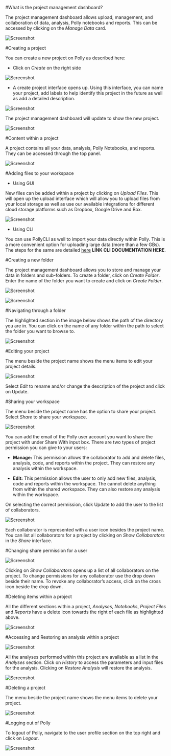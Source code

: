 #What is the project management dashboard?

The project management dashboard allows upload, management, and collaboration of data, analysis, Polly notebooks and reports. This can be accessed by clicking on the *Manage Data* card.

![Screenshot](img/ProjectManagementDashboard/1.png) <!-- <center>**Figure 1.** Demo Data for Polly<sup>TM</sup> FirstView</center> -->

#Creating a project

You can create a new project on Polly as described here:

*   Click on *Create* on the right side

![Screenshot](img/ProjectManagementDashboard/3.png) <!-- <center>**Figure 1.** Demo Data for Polly<sup>TM</sup> FirstView</center> -->

*   A create project interface opens up. Using this interface, you can name your project, add labels to help identify this project in the future as well as add a detailed description.


![Screenshot](img/ProjectManagementDashboard/4.png) <!-- <center>**Figure 1.** Demo Data for Polly<sup>TM</sup> FirstView</center> -->

The project management dashboard will update to show the new project.

![Screenshot](img/ProjectManagementDashboard/5.png) <!-- <center>**Figure 1.** Demo Data for Polly<sup>TM</sup> FirstView</center> -->

#Content within a project

A project contains all your data, analysis, Polly Notebooks, and reports. They can be accessed through the top panel.

![Screenshot](img/ProjectManagementDashboard/6.png) <!-- <center>**Figure 1.** Demo Data for Polly<sup>TM</sup> FirstView</center> -->

#Adding files to your workspace

*   Using GUI

New files can be added within a project by clicking on *Upload Files*. This will open up the upload interface which will allow you to upload files from your local storage as well as use our available integrations for different cloud storage platforms such as Dropbox, Google Drive and Box.

![Screenshot](img/ProjectManagementDashboard/7.png) <!-- <center>**Figure 1.** Demo Data for Polly<sup>TM</sup> FirstView</center> -->

*   Using CLI

You can use PollyCLI as well to import your data directly within Polly. This is a more convenient option for uploading large data (more than a few GBs). The steps for the same are detailed [here](/about/PollyCLI) **LINK CLI DOCUMENTATION HERE**. 

#Creating a new folder

The project management dashboard allows you to store and manage your data in folders and sub-folders. To create a folder, click on *Create Folder*. Enter the name of the folder you want to create and click on *Create Folder*.

![Screenshot](img/ProjectManagementDashboard/8.png) <!-- <center>**Figure 1.** Demo Data for Polly<sup>TM</sup> FirstView</center> -->


![Screenshot](img/ProjectManagementDashboard/9.png) <!-- <center>**Figure 1.** Demo Data for Polly<sup>TM</sup> FirstView</center> -->

#Navigating through a folder

The highlighted section in the image below shows the path of the directory you are in. You can click on the name of any folder within the path to select the folder you want to browse to.


![Screenshot](img/ProjectManagementDashboard/9a.png) <!-- <center>**Figure 1.** Demo Data for Polly<sup>TM</sup> FirstView</center> -->

#Editing your project

The menu beside the project name shows the menu items to edit your project details.


![Screenshot](img/ProjectManagementDashboard/10.png) <!-- <center>**Figure 1.** Demo Data for Polly<sup>TM</sup> FirstView</center> -->

Select *Edit* to rename and/or change the description of the project and click on Update. 

#Sharing your workspace

The menu beside the project name has the option to share your project. Select *Share* to share your workspace.


![Screenshot](img/ProjectManagementDashboard/11.png) <!-- <center>**Figure 1.** Demo Data for Polly<sup>TM</sup> FirstView</center> -->

You can add the email of the Polly user account you want to share the project with under Share With input box. There are two types of project permission you can give to your users:

*   **Manage:** This permission allows the collaborator to add and delete files, analysis, code, and reports within the project. They can restore any analysis within the workspace.

*   **Edit:** This permission allows the user to only add new files, analysis, code and reports within the workspace. The cannot delete anything from within the shared workspace. They can also restore any analysis within the workspace.

On selecting the correct permission, click Update to add the user to the list of collaborators.


![Screenshot](img/ProjectManagementDashboard/12.png) <!-- <center>**Figure 1.** Demo Data for Polly<sup>TM</sup> FirstView</center> -->

Each collaborator is represented with a user icon besides the project name. You can list all collaborators for a project by clicking on *Show Collaborators* in the *Share* interface.

#Changing share permission for a user


![Screenshot](img/ProjectManagementDashboard/13.png) <!-- <center>**Figure 1.** Demo Data for Polly<sup>TM</sup> FirstView</center> -->

Clicking on *Show Collaborators* opens up a list of all collaborators on the project. To change permissions for any collaborator use the drop down beside their name. To revoke any collaborator’s access, click on the cross icon beside the drop down.

#Deleting items within a project

All the different sections within a project, *Analyses*, *Notebooks*, *Project Files* and *Reports* have a delete icon towards the right of each file as highlighted above.

![Screenshot](img/ProjectManagementDashboard/14a.png) <!-- <center>**Figure 1.** Demo Data for Polly<sup>TM</sup> FirstView</center> -->

#Accessing and Restoring an analysis within a project

![Screenshot](img/ProjectManagementDashboard/14.png) <!-- <center>**Figure 1.** Demo Data for Polly<sup>TM</sup> FirstView</center> -->

All the analyses performed within this project are available as a list in the *Analyses* section. Click on *History* to access the parameters and input files for the analysis. Clicking on *Restore Analysis* will restore the analysis.

![Screenshot](img/ProjectManagementDashboard/19.png) <!-- <center>**Figure 1.** Demo Data for Polly<sup>TM</sup> FirstView</center> -->

#Deleting a project

The menu beside the project name shows the menu items to delete your project.

![Screenshot](img/ProjectManagementDashboard/20.png) <!-- <center>**Figure 1.** Demo Data for Polly<sup>TM</sup> FirstView</center> -->

#Logging out of Polly

To logout of Polly, navigate to the user profile section on the top right and click on *Logout*.

![Screenshot](img/ProjectManagementDashboard/21.png) <!-- <center>**Figure 1.** Demo Data for Polly<sup>TM</sup> FirstView</center> -->